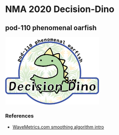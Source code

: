 # NMA 2020 Decision-Dino
## pod-110 phenomenal oarfish

<img src="images/decision_dino_logo.png" width="300">

### References
* [WaveMetrics.com smoothing algorithm intro](https://www.wavemetrics.com/products/igorpro/dataanalysis/signalprocessing/smoothing)
